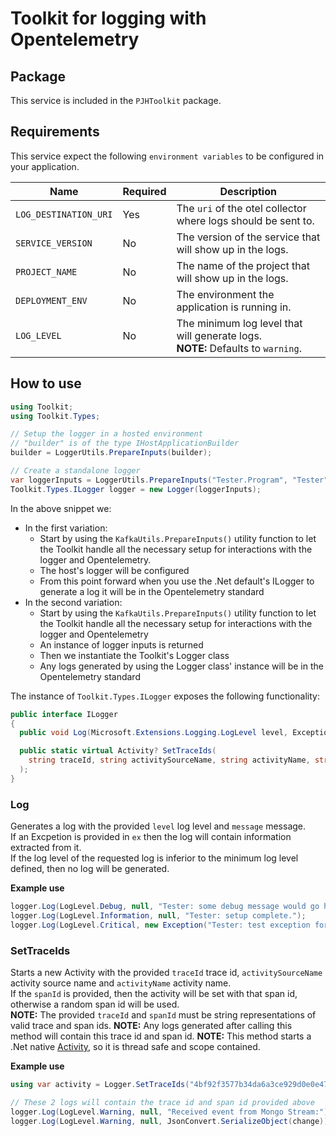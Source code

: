 # Toolkit for logging with Opentelemetry

## Package
This service is included in the `PJHToolkit` package.

## Requirements
This service expect the following `environment variables` to be configured in your application.

| Name | Required | Description |
| ----------- | ----------- | ----------- |
| `LOG_DESTINATION_URI` | Yes | The `uri` of the otel collector where logs should be sent to. |
| `SERVICE_VERSION` | No | The version of the service that will show up in the logs. |
| `PROJECT_NAME` | No | The name of the project that will show up in the logs. |
| `DEPLOYMENT_ENV` | No | The environment the application is running in. |
| `LOG_LEVEL` | No | The minimum log level that will generate logs.<br>**NOTE:** Defaults to `warning`. |

## How to use
```c#
using Toolkit;
using Toolkit.Types;

// Setup the logger in a hosted environment
// "builder" is of the type IHostApplicationBuilder
builder = LoggerUtils.PrepareInputs(builder);

// Create a standalone logger
var loggerInputs = LoggerUtils.PrepareInputs("Tester.Program", "Tester", "Main thread");
Toolkit.Types.ILogger logger = new Logger(loggerInputs);
```

In the above snippet we:
- In the first variation:
  - Start by using the `KafkaUtils.PrepareInputs()` utility function to let the Toolkit handle all the necessary setup for interactions with the logger and Opentelemetry.
  - The host's logger will be configured
  - From this point forward when you use the .Net default's ILogger to generate a log it will be in the Opentelemetry standard
- In the second variation:
  - Start by using the `KafkaUtils.PrepareInputs()` utility function to let the Toolkit handle all the necessary setup for interactions with the logger and Opentelemetry
  - An instance of logger inputs is returned
  - Then we instantiate the Toolkit's Logger class
  - Any logs generated by using the Logger class' instance will be in the Opentelemetry standard

The instance of `Toolkit.Types.ILogger` exposes the following functionality:

```c#
public interface ILogger
{
  public void Log(Microsoft.Extensions.Logging.LogLevel level, Exception? ex, string message);

  public static virtual Activity? SetTraceIds(
    string traceId, string activitySourceName, string activityName, string? spanId = null
  );
}
```

### Log
Generates a log with the provided `level` log level and `message` message.<br>
If an Excpetion is provided in `ex` then the log will contain information extracted from it.<br>
If the log level of the requested log is inferior to the minimum log level defined, then no log will be generated.<br>

**Example use**
```c#
logger.Log(LogLevel.Debug, null, "Tester: some debug message would go here.");
logger.Log(LogLevel.Information, null, "Tester: setup complete.");
logger.Log(LogLevel.Critical, new Exception("Tester: test exception for log"), "Tester: exception logging.");
```

### SetTraceIds
Starts a new Activity with the provided `traceId` trace id, `activitySourceName` activity source name and `activityName` activity name.<br>
If the `spanId` is provided, then the activity will be set with that span id, otherwise a random span id will be used.<br>
**NOTE:** The provided `traceId` and `spanId` must be string representations of valid trace and span ids.
**NOTE:** Any logs generated after calling this method will contain this trace id and span id.
**NOTE:** This method starts a .Net native [Activity](https://learn.microsoft.com/en-us/dotnet/api/system.diagnostics.activity), so it is thread safe and scope contained.

**Example use**
```c#
using var activity = Logger.SetTraceIds("4bf92f3577b34da6a3ce929d0e0e4736", "MongoDb Watcher", "Change received", ActivitySpanId.CreateRandom().ToString());

// These 2 logs will contain the trace id and span id provided above
logger.Log(LogLevel.Warning, null, "Received event from Mongo Stream:");
logger.Log(LogLevel.Warning, null, JsonConvert.SerializeObject(change));
```
